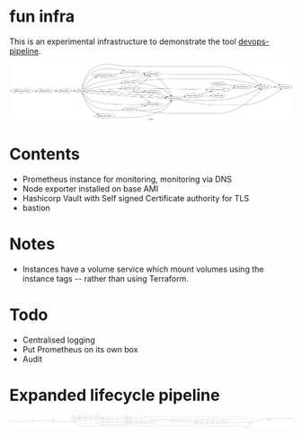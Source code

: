 # fun infra

This is an experimental infrastructure to demonstrate the tool [devops-pipeline](https://github.com/samsquire/devops-pipeline).

![Pipeline](architecture.png)

# Contents

* Prometheus instance for monitoring, monitoring via DNS
* Node exporter installed on base AMI
* Hashicorp Vault with Self signed Certificate authority for TLS
* bastion

# Notes

 * Instances have a volume service which mount volumes using the instance tags -- rather than using Terraform.

# Todo

* Centralised logging
* Put Prometheus on its own box
* Audit

# Expanded lifecycle pipeline


![ExpandedPipeline](architecture.expanded.png)
